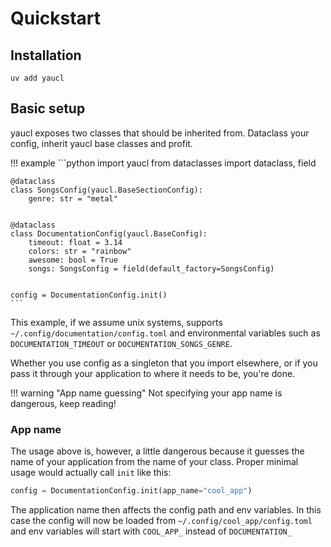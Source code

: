 # Quickstart

## Installation

`uv add yaucl`

## Basic setup

yaucl exposes two classes that should be inherited from.
Dataclass your config, inherit yaucl base classes and profit.

!!! example
    ```python
    import yaucl
    from dataclasses import dataclass, field
    
    
    @dataclass
    class SongsConfig(yaucl.BaseSectionConfig):
        genre: str = "metal"
    
    
    @dataclass
    class DocumentationConfig(yaucl.BaseConfig):
        timeout: float = 3.14
        colors: str = "rainbow"
        awesome: bool = True
        songs: SongsConfig = field(default_factory=SongsConfig)
    
    
    config = DocumentationConfig.init()
    ```

This example, if we assume unix systems, supports `~/.config/documentation/config.toml` and
environmental variables such as `DOCUMENTATION_TIMEOUT` or `DOCUMENTATION_SONGS_GENRE`.

Whether you use config as a singleton that you import elsewhere, or if you
pass it through your application to where it needs to be, you're done.

!!! warning "App name guessing"
    Not specifying your app name is dangerous, keep reading!

### App name

The usage above is, however, a little dangerous because it guesses the name of your
application from the name of your class. Proper minimal usage would actually 
call `init` like this:

```python
config = DocumentationConfig.init(app_name="cool_app")
```

The application name then affects the config path and env variables. In this case
the config will now be loaded from `~/.config/cool_app/config.toml` and
env variables will start with `COOL_APP_` instead of `DOCUMENTATION_`
